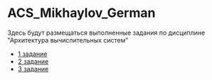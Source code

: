 # ACS_Mikhaylov_German
Здесь будут размещаться выполненные задания по дисциплине "Архитектура вычислительных систем"
- [1 задание](./Homework_01)
- [2 задание](./Homework_02)
- [3 задание](./Homework_03)
